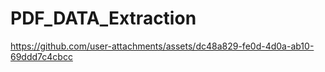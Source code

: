 # PDF_DATA_Extraction

https://github.com/user-attachments/assets/dc48a829-fe0d-4d0a-ab10-69ddd7c4cbcc


